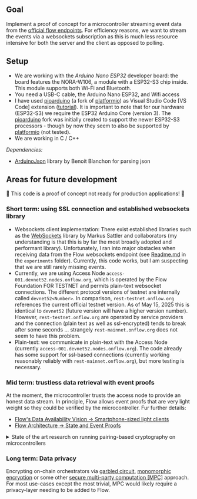 ## Goal
Implement a proof of concept for a microcontroller streaming event data from the [official flow endpoints](https://developers.flow.com/networks/access-onchain-data/websockets-stream-api). 
For efficiency reasons, we want to stream the events via a websockets subscription as this is much less resource intensive for both the server and the client as opposed to polling. 


## Setup
* We are working with the _Arduino Nano ESP32_ developer board: the board features the NORA-W106, a module with a ESP32-S3 chip inside. This module supports both Wi-Fi and Bluetooth. 
* You need a USB-C cable, the Arduino Nano ESP32, and Wifi access
* I have used [pioarduino](https://github.com/pioarduino) (a fork of [platformio](https://platformio.org/)) as Visual Studio Code [VS Code] extension ([tutorial](https://randomnerdtutorials.com/vs-code-pioarduino-ide-esp32/)). It is important to note that for our hardware (ESP32-S3) we require the ESP32 Arduino Core (version 3). The [pioarduino](https://github.com/pioarduino) fork was initially created to support the newer ESP32-S3 processors - though by now they seem to also be supported by [platformio](https://platformio.org/) (not tested).
* We are working in C / C++

_Dependencies:_
* [ArduinoJson](https://github.com/bblanchon/ArduinoJson) library by Benoit Blanchon for parsing json


## Areas for future development

:construction: This code is a proof of concept not ready for production applications! :construction:

### Short term: using SSL connection and established websockets library

* Websockets client implementation: There exist established libraries such as the [WebSockets](https://github.com/Links2004/arduinoWebSockets) library by Markus Sattler and collaborators (my understanding is that this is by far the most broadly adopted and performant library). Unfortunately, I ran into major obstacles when receiving data from the Flow websockets endpoint (see [Readme.md](./experiments/websockets_exploring_library_Links2004-arduinoWebSockets/README.md) in the `experiments` folder). Currently, this code works, but I am suspecting that we are still rarely missing events.
* Currently, we are using Access Node `access-001.devnet52.nodes.onflow.org`, which is operated by the Flow Foundation FOR TESTNET and permits plain-text websocket connections. The different protocol versions of testnet are internally called `devnet52<Number>`. In comparison, `rest-testnet.onflow.org` references the current official testnet version. As of May 15, 2025 this is identical to `devnet52` (future version will have a higher version number). However, `rest-testnet.onflow.org` are operated by service providers and the connection (plain text as well as ssl-encrypted) tends to break after some seconds ... strangely `rest-mainnet.onflow.org` does not seem to have this problem. 
* Plain-text: we communicate in plain-text with the Access Node (currently `access-001.devnet52.nodes.onflow.org`). The code already has some support for ssl-based connections (currently working reasonably reliably with `rest-mainnet.onflow.org`), but more testing is necessary.


### Mid term: trustless data retrieval with event proofs

At the moment, the microcontroller trusts the access node to provide an honest data stream. In principle, Flow allows event proofs that are very light weight so they could be verified by the microcontroller. Fur further details:
* [Flow's Data Availability Vision → Smartphone-sized light clients](https://flow.com/data-availability-vision#smartphone-sized-light-clients)
* [Flow Architecture → State and Event Proofs](https://www.notion.so/flowfoundation/State-and-Event-Proofs-1d11aee123248096975ef55b1d05bb1e?pvs=4)


<details>
<summary>State of the art research on running pairing-based cryptography on microcontrollers</summary>

### Research Papers
- Paper: [Applications of Pairing-based Cryptography on Automotive-grade Microcontrollers](https://ats-automotive-engineering.com/wp-content/uploads/2025/01/Applications-of-Pairing-based-Cryptography-on-Automotive-grade-Microcontrollers.pdf) [2018]
- Paper: [Performance Evaluation of Elliptic Curve Libraries on Automotive-Grade Microcontrollers](https://www.aut.upt.ro/~pal-stefan.murvay/papers/performance_evaluation_elliptic_curve_libraries_automotive-grade_microcontrollers.pdf) [2019]
   
    - they use Relic and BLS-381 (the curve we are using)
        
        ![Screenshot 2025-04-29 at 12.55.17 PM.png](Smart-home%20IOT%201e41aee1232480b98790e854c04d256f/Screenshot_2025-04-29_at_12.55.17_PM.png)
        
- Paper: [Performance Comparison Of ECC Libraries For IOT Devices](https://dergipark.org.tr/tr/download/article-file/3690885) [2024] - shallow level of detail
- Paper: [Tiny keys hold big secrets: On efficiency of Pairing-Based Cryptography in IoT](https://doi.org/10.1016/j.iot.2025.101489)
    
    > [Quote] **RELIC provides broad compatibility with ARM-based architectures**. For the integration into Contiki-NG OS running on a Zolertia RE-Mote, the library was compiled as a standalone static library with some specific tweaks required by our setup, e.g., to use only static memory and disable multithreading support, as our target platform does not support them. We evaluated the performance of the IBE, ABE, and SS schemes 
    introduced in Section [3](https://www.sciencedirect.com/science/article/pii/S2542660525000022#sec3).
    > 
    
    > Perazzo et al. [[14]](https://doi.org/10.1016/j.comcom.2021.02.012) and Rasori et al. [[15]](https://doi.org/10.1109/JIOT.2022.3154039) benchmarked various ABE schemes on Espressif ESP32 and Zolertia RE-Mote devices, which have a processing power of 240 MHz and 32 MHz respectively.
    > 
    > 
    > [14] [Performance evaluation of attribute-based encryption on constrained IoT devices](https://doi.org/10.1016/j.comcom.2021.02.012)
    > [15] [A survey on attribute-based encryption schemes suitable for the internet of things](https://doi.org/10.1109/JIOT.2022.3154039)
    > 
    
       
- Market Valuation for Blockchain in Smart Home  [2022]
[https://www.globenewswire.com/en/news-release/2022/05/09/2438353/0/en/Blockchain-in-Smart-Home-Market-Valuation-USD-2-045-4-Million-by-2027-at-41-2-CAGR-Report-by-Market-Research-Future-MRFR.html](https://www.globenewswire.com/en/news-release/2022/05/09/2438353/0/en/Blockchain-in-Smart-Home-Market-Valuation-USD-2-045-4-Million-by-2027-at-41-2-CAGR-Report-by-Market-Research-Future-MRFR.html)
- Paper: [Hawk: The Blockchain Model of Cryptography and Privacy-Preserving Smart Contracts](https://ieeexplore.ieee.org/stamp/stamp.jsp?tp=&arnumber=7546538)
- Paper: [SoK: Privacy-preserving smart contract](https://doi.org/10.1016/j.hcc.2023.100183)

**Cryptography libraries**:

- **WolfSSL**
    - https://www.wolfssl.com/espressif-risc-v-hardware-accelerated-cryptographic-functions-up-to-1000-faster-than-software/
- **relic-toolkit** for arduino
    - https://code.google.com/archive/p/relic-toolkit/wikis/BuildInstructionsArduino.wiki
    - [relic-toolkit's BuildOptions.wiki](https://code.google.com/archive/p/relic-toolkit/wikis/BuildOptions.wiki)
    - This resource describers how to compile the Relic library for the `stm32f4discovery` board (32-bit Arm Cortex-M4 CPU)
[https://github.com/RIOT-OS/RIOT/wiki/Intregate-Relic-(a-library-for-cryptography)-into-RIOT](https://github.com/RIOT-OS/RIOT/wiki/Intregate-Relic-(a-library-for-cryptography)-into-RIOT)
</details>


### Long term: Data privacy 

Encrypting on-chain orchestrators via  [garbled circuit](https://en.wikipedia.org/wiki/Garbled_circuit), [monomorphic encryption](https://en.wikipedia.org/wiki/Homomorphic_encryption) or some other [secure multi-party computation [MPC]](https://en.wikipedia.org/wiki/Secure_multi-party_computation) approach. For most use-cases except the most trivial, MPC would likely require a privacy-layer needing to be added to Flow. 


